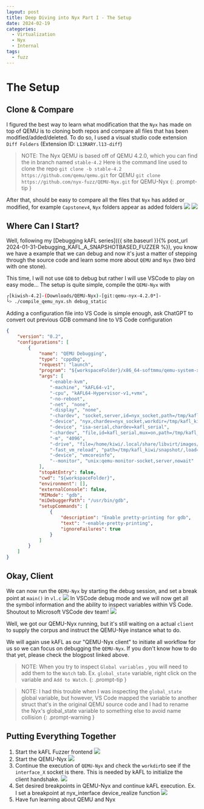 ```yaml
---
layout: post
title: Deep Diving into Nyx Part I - The Setup
date: 2024-02-19
categories:
  - Virtualization
  - Nyx
  - Internal
tags:
  - fuzz
---
```

# The Setup
## Clone & Compare

I figured the best way to learn what modification that the `Nyx` has made on top of QEMU is to cloning both repos and compare all files that has been modified/added/deleted. To do so, I used a visual studio code extension `Diff Folders`  (Extension ID: `L13RARY.l13-diff`)

>NOTE: The Nyx QEMU is based off of QEMU 4.2.0, which you can find the in branch named `stable-4.2` 
>Here is the command line used to clone the repo `git clone -b stable-4.2 https://github.com/qemu/qemu.git` for QEMU
>`git clone https://github.com/nyx-fuzz/QEMU-Nyx.git` for QEMU-Nyx
{: .prompt-tip }

After that, should be easy to compare all the files that `Nyx` has added or modified, for example `Capstonev4`, `Nyx` folders appear as added folders
![](/assets/images/02-19-20242024-02-19-Nyx-Deep-Dive-Part-1.png)
![](/assets/images/02-19-20242024-02-19-Nyx-Deep-Dive-Part-1-1.png)


## Where Can I Start?

Well, following my [Debugging kAFL series]({{ site.baseurl }}{% post_url 2024-01-31-Debugging_KAFL_A_SNAPSHOTBASED_FUZZER %}), you know we have a example that we can debug and now it's just a matter of stepping through the source code and learn some more about `QEMU` and `Nyx` (two bird with one stone).

This time, I will not use `GDB` to debug but rather I will use VSCode to play on easy mode... The setup is quite simple, compile the `QEMU-Nyx` with 
```sh
┌[kiwish-4.2]-(Downloads/QEMU-Nyx)-[git:qemu-nyx-4.2.0*]-
└> ./compile_qemu_nyx.sh debug_static
```

Adding a configuration file into VS Code is simple enough, ask ChatGPT to convert out previous GDB command line to VS Code configuration
```json
{
    "version": "0.2",
    "configurations": [
        {
            "name": "QEMU Debugging",
            "type": "cppdbg",
            "request": "launch",
            "program": "${workspaceFolder}/x86_64-softmmu/qemu-system-x86_64",
            "args": [
                "-enable-kvm",
                "-machine", "kAFL64-v1",
                "-cpu", "kAFL64-Hypervisor-v1,+vmx",
                "-no-reboot",
                "-net", "none",
                "-display", "none",
                "-chardev", "socket,server,id=nyx_socket,path=/tmp/kafl_kiwi/interface_0",
                "-device", "nyx,chardev=nyx_socket,workdir=/tmp/kafl_kiwi,worker_id=0,bitmap_size=65536,input_buffer_size=131072",
                "-device", "isa-serial,chardev=kafl_serial",
                "-chardev", "file,id=kafl_serial,mux=on,path=/tmp/kafl_kiwi/serial_00.log",
                "-m", "4096",
                "-drive", "file=/home/kiwi/.local/share/libvirt/images/windows_x86_64_vagrant-kafl-windows.img",
                "-fast_vm_reload", "path=/tmp/kafl_kiwi/snapshot/,load=off",
                "-device", "vmcoreinfo",
                "--monitor", "unix:qemu-monitor-socket,server,nowait"
            ],
            "stopAtEntry": false,
            "cwd": "${workspaceFolder}",
            "environment": [],
            "externalConsole": false,
            "MIMode": "gdb",
            "miDebuggerPath": "/usr/bin/gdb",
            "setupCommands": [
                {
                    "description": "Enable pretty-printing for gdb",
                    "text": "-enable-pretty-printing",
                    "ignoreFailures": true
                }
            ]
        }
    ]
}
```

## Okay, Client

We can now run the `QEMU-Nyx`  by starting the debug session, and set a break point at `main()` in `vl.c` 
![](/assets/images/02-19-20242024-02-19-Nyx-Deep-Dive-Part-1-3.png)
In VSCode debug mode and we will now get all the symbol information and the ability to inspect variables within VS Code. Shoutout to Microsoft VSCode dev team!
![](/assets/images/02-19-20242024-02-19-Nyx-Deep-Dive-Part-1-2.png)

Well, we got our QEMU-Nyx running, but it's still waiting on a actual `client` to supply the corpus and instruct the QEMU-Nye instance what to do.

We will again use kAFL as our "QEMU-Nyx client" to initiate all workflow for us so we can focus on debugging the `QEMU-Nyx`. If you don't know how to do that yet, please check the blogpost linked above.
>NOTE: When you try to inspect `Global variables` , you will need to add them to the `Watch` tab. Ex. `global_state` variable, right click on the variable and `Add to Watch`.
{: .prompt-tip }

> NOTE:  I had this trouble when I was inspecting the `global_state` global variable, but however, VS Code mapped the variable to another struct that's in the original QEMU source code and I had to rename the Nyx's global_state variable to something else to avoid name collision
{: .prompt-warning }


## Putting Everything Together

1. Start the kAFL Fuzzer frontend 
	![](/assets/images/02-19-20242024-02-19-Nyx-Deep-Dive-Part-1-4.png)
2. Start the QEMU-Nyx 
	![](/assets/images/02-19-20242024-02-19-Nyx-Deep-Dive-Part-1-5.png)
3. Continue the execution of `QEMU-Nyx` and check the `workdir`to see if the `interface_X` socket is there. This is needed by kAFL to initialize the client handshake.
	![](/assets/images/02-19-20242024-02-19-Nyx-Deep-Dive-Part-1-6.png)
4. Set desired breakpoints in QEMU-Nyx and continue kAFL execution. Ex. I set a breakpoint at nyx_interface device_realize function
	![](/assets/images/02-19-20242024-02-19-Nyx-Deep-Dive-Part-1-7.png)
5.  Have fun learning about QEMU and Nyx